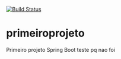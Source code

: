[![Build Status](https://travis-ci.org/leafar79/primeiroprojeto.svg?branch=master)](https://travis-ci.org/leafar79/primeiroprojeto)
# primeiroprojeto
Primeiro projeto Spring Boot
teste
pq nao foi
